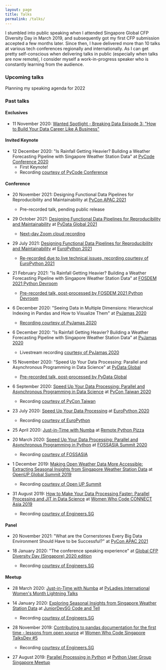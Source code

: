 ```yaml
---
layout: page
title: Talks
permalink: /talks/
---
```



I stumbled into public speaking when I attended Singapore Global CFP Diversity Day in March 2019, and subsequently got my first CFP submission accepted a few months later. Since then, I have delivered more than 10 talks at various tech conferences regionally and internationally. As I can get pretty self-conscious when delivering talks in public (especially when talks are now remote), I consider myself a work-in-progress speaker who is constantly learning from the audience.

### Upcoming talks

Planning my speaking agenda for 2022

### Past talks

#### Exclusives

* 11 November 2020: [Wanted Spotlight - Breaking Data Episode 3: "How to Build Your Data Career Like A Business"](https://www.wanted.jobs/events/spotlight_breaking_data_ep3)

#### Invited Keynote

* 12 December 2020: "Is Rainfall Getting Heavier? Building a Weather Forecasting Pipeline with Singapore Weather Station Data" at [PyCode Conference 2020](https://pycode-conference.org/)
    - First Keynote!
    - Recording [courtesy of PyCode Conference](https://you.tube/uj7hHc6qYb0)

#### Conference

* 20 November 2021: Designing Functional Data Pipelines for Reproducibility and Maintainability at [PyCon APAC 2021](https://th.pycon.org/)
    - Pre-recorded talk, pending public release

* 29 October 2021: [Designing Functional Data Pipelines for Reproducibility and Maintainability](https://hweecat.github.io/talk_pydataglobal-design-fp-data) at [PyData Global 2021](https://pydata.org/global2021/)
    - [Next-day Zoom cloud recording](https://bit.ly/pg2021-design-fp-data-video)

* 29 July 2021: [Designing Functional Data Pipelines for Reproducibility and Maintainability](https://hweecat.github.io/talk_europython-design-fp-data) at [EuroPython 2021](https://ep2021.europython.eu/)
    - [Re-recorded due to live technical issues, recording courtesy of EuroPython 2021](https://www.youtube.com/watch?v=UY2WFPeEVN0)

* 21 February 2021: "Is Rainfall Getting Heavier? Building a Weather Forecasting Pipeline with Singapore Weather Station Data" at [FOSDEM 2021 Python Devroom](https://fosdem.org/2021/schedule/track/python/)
    - [Pre-recorded talk, post-processed by FOSDEM 2021 Python Devroom](http://mirroronet.pl/pub/mirrors/video.fosdem.org/2021/D.python/python_weather_pipeline.webm)

* 6 December 2020: "Seeing Data in Multiple Dimensions: Hierarchical Indexing in Pandas and How to Visualize Them" at [PyJamas 2020](https://pyjamas.live)
    - [Recording courtesy of PyJamas 2020](https://youtu.be/GxLJ05t5wbw)

* 6 December 2020: "Is Rainfall Getting Heavier? Building a Weather Forecasting Pipeline with Singapore Weather Station Data" at [PyJamas 2020](https://pyjamas.live)
    - Livestream recording [courtesy of PyJamas 2020](https://youtu.be/5IO9CDhh2Xg)

* 15 November 2020: "Speed Up Your Data Processing: Parallel and Asynchronous Programming in Data Science" at [PyData Global](https://global.pydata.org/)
    - [Pre-recorded talk, post-processed by PyData Global](https://youtu.be/E9sv2B3Bb20)

* 6 September 2020: [Speed Up Your Data Processing: Parallel and Asynchronous Programming in Data Science](https://hweecat.github.io/talk_pycontw-parallel-async-ds) at [PyCon Taiwan 2020](https://tw.pycon.org/2020/)
    - Recording [courtesy of PyCon Taiwan](https://youtu.be/w2eUdxPQQ78)

* 23 July 2020: [Speed Up Your Data Processing](https://hweecat.github.io/talk_europython-parallel-async-ds) at [EuroPython 2020](https://ep2020.europython.eu/)
    - Recording [courtesy of EuroPython](https://you.tube/PB7_5BQp1SU)

* 25 April 2020: [Just-in-Time with Numba](https://hweecat.github.io/talk_pypizza-jit-with-numba) at [Remote Python Pizza](https://remote.python.pizza/)

* 20 March 2020: [Speed Up Your Data Processing: Parallel and Asynchronous Programming in Python](https://hweecat.github.io/talk_fossasia-parallel-async-python) at [FOSSASIA Summit 2020](https://summit.fossasia.org/)
    - Recording [courtesy of FOSSASIA](https://youtu.be/aB6f5KicM2Y)

* 1 December 2019: [Making Open Weather Data More Accessible: Extracting Seasonal Insights from Singapore Weather Station Data](https://hweecat.github.io/talk_extracting_seasonal_insights_from_sg_weather_station_data/) at [OpenUP Global Summit 2019](https://www.openup.global/)
    - Recording [courtesy of Open UP Summit](https://youtu.be/x8CtEtn0vsc)

* 31 August 2019: [How to Make Your Data Processing Faster: Parallel Processing and JIT in Data Science](https://hweecat.github.io/talk_how-to-make-your-data-processing-faster) at [Women Who Code CONNECT Asia 2019](https://asia.womenwhocode.dev/) 
    - Recording [courtesy of Engineers.SG](https://youtu.be/RX5rlt3jAt0)


#### Panel

* 20 November 2021: "What are the Cornerstones Every Big Data Environment Should Have to be Successful?" at [PyCon APAC 2021](https://th.pycon.org/)

* 18 January 2020: "The conference speaking experience" at [Global CFP Diversity Day (Singapore) 2020 edition](https://ti.to/global-diversity-cfp-day-sg/2020-edition)
    - Recording [courtesy of Engineers.SG](https://youtu.be/Q5kxpRXVDyk)

#### Meetup

* 28 March 2020: [Just-in-Time with Numba](https://hweecat.github.io/talk_pyladies-jit-with-numba) at [PyLadies International Women's Month Lightning Talks](https://pyladies.com/)

* 14 January 2020: [Exploring Seasonal Insights from Singapore Weather Station Data](https://hweecat.github.io/talk_juniordevsg_exploring_seasonal_insights_from_sg_weather_data) at [JuniorDevSG Code and Tell](https://www.meetup.com/Junior-Developers-Singapore/events/267507133/)
    - Recording [courtesy of Engineers.SG](https://engineers.sg/v/3919)

* 28 November 2019: [Contributing to pandas documentation for the first time - lessons from open source](https://hweecat.github.io/talk_contributing-pandas-docs-first-time) at [Women Who Code Singapore TalksDev #5](https://www.meetup.com/Women-Who-Code-Singapore/events/266037585/)
    - Recording [courtesy of Engineers.SG](https://youtu.be/qGPaRTG17ts)

* 27 August 2019: [Parallel Processing in Python](https://hweecat.github.io/talk_parallel-programming-python) at [Python User Group Singapore Meetup](https://www.meetup.com/Singapore-Python-User-Group/events/263765155/)